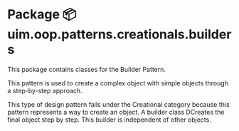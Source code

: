 # Package 📦 uim.oop.patterns.creationals.builders

This package contains classes for the Builder Pattern.

This pattern is used to create a complex object with simple objects through a step-by-step approach.

This type of design pattern falls under the Creational category because this pattern represents a way to create an object. A builder class DCreates the final object step by step. This builder is independent of other objects.
